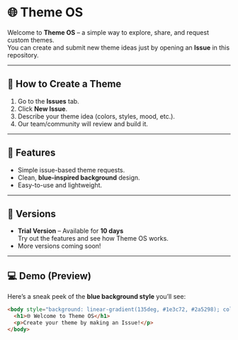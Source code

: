 # 🌐 Theme OS

Welcome to **Theme OS** – a simple way to explore, share, and request custom themes.  
You can create and submit new theme ideas just by opening an **Issue** in this repository.  

---

## 🎨 How to Create a Theme
1. Go to the **Issues** tab.
2. Click **New Issue**.
3. Describe your theme idea (colors, styles, mood, etc.).
4. Our team/community will review and build it.

---

## 🌟 Features
- Simple issue-based theme requests.
- Clean, **blue-inspired background** design.
- Easy-to-use and lightweight.

---

## 🧪 Versions
- **Trial Version** – Available for **10 days**  
  Try out the features and see how Theme OS works.  
- More versions coming soon!

---

## 💻 Demo (Preview)
Here’s a sneak peek of the **blue background style** you’ll see:

```html
<body style="background: linear-gradient(135deg, #1e3c72, #2a5298); color: white; font-family: sans-serif; text-align: center; height: 100vh; display: flex; justify-content: center; align-items: center;">
  <h1>🌐 Welcome to Theme OS</h1>
  <p>Create your theme by making an Issue!</p>
</body>

